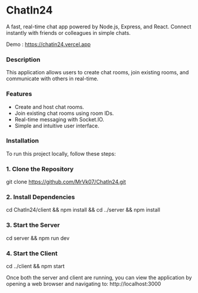 # ChatIn24

A fast, real-time chat app powered by Node.js, Express, and React. Connect instantly with friends or colleagues in simple chats.

Demo : https://chatin24.vercel.app

### Description

This application allows users to create chat rooms, join existing rooms, and communicate with others in real-time.

### Features

- Create and host chat rooms.
- Join existing chat rooms using room IDs.
- Real-time messaging with Socket.IO.
- Simple and intuitive user interface.

### Installation

To run this project locally, follow these steps:

### 1. Clone the Repository
git clone https://github.com/MrVk07/ChatIn24.git

### 2. Install Dependencies
cd ChatIn24/client && npm install && cd ../server && npm install

### 3. Start the Server
cd server && npm run dev

### 4. Start the Client
cd ../client && npm start

Once both the server and client are running, you can view the application by opening a web browser and navigating to: http://localhost:3000
